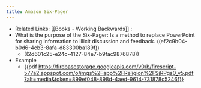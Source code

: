 ```yaml
---
title: Amazon Six-Pager
---
```


- Related Links: [[Books - Working Backwards]] :
- What is the purpose of the Six-Pager: Is a method to replace PowerPoint for sharing information to illicit discussion and feedback. ((ef2c9b04-b0d6-4cb3-8afa-d83300ba189f))
	- ((2d601c25-e24c-4127-84e7-b9fac9876878))
- Example
	- {{pdf  https://firebasestorage.googleapis.com/v0/b/firescript-577a2.appspot.com/o/imgs%2Fapp%2FReligion%2FSjRPgs0_v5.pdf?alt=media&token=899ef048-898d-4aed-9614-731878c5246f}}
